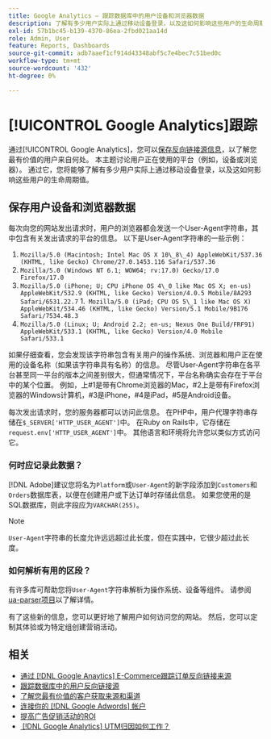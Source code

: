 ```yaml
---
title: Google Analytics — 跟踪数据库中的用户设备和浏览器数据
description: 了解有多少用户实际上通过移动设备登录，以及这如何影响这些用户的生命周期值。
exl-id: 57b1bc45-b139-4370-86ea-2fbd021aa14d
role: Admin, User
feature: Reports, Dashboards
source-git-commit: adb7aaef1cf914d43348abf5c7e4bec7c51bed0c
workflow-type: tm+mt
source-wordcount: '432'
ht-degree: 0%

---
```


# [!UICONTROL Google Analytics]跟踪

通过[!UICONTROL Google Analytics]，您可以[保存反向链接源信息](../analysis/google-track-user-acq.md)，以了解您最有价值的用户来自何处。 本主题讨论用户正在使用的平台（例如，设备或浏览器）。 通过它，您将能够了解有多少用户实际上通过移动设备登录，以及这如何影响这些用户的生命周期值。

## 保存用户设备和浏览器数据

每次向您的网站发出请求时，用户的浏览器都会发送一个User-Agent字符串，其中包含有关发出请求的平台的信息。 以下是User-Agent字符串的一些示例：

1. `Mozilla/5.0 (Macintosh; Intel Mac OS X 10\_8\_4) AppleWebKit/537.36 (KHTML, like Gecko) Chrome/27.0.1453.116 Safari/537.36`
1. `Mozilla/5.0 (Windows NT 6.1; WOW64; rv:17.0) Gecko/17.0 Firefox/17.0`
1. `Mozilla/5.0 (iPhone; U; CPU iPhone OS 4\_0 like Mac OS X; en-us) AppleWebKit/532.9 (KHTML, like Gecko) Version/4.0.5 Mobile/8A293 Safari/6531.22.7`
1.` Mozilla/5.0 (iPad; CPU OS 5\_1 like Mac OS X) AppleWebKit/534.46 (KHTML, like Gecko) Version/5.1 Mobile/9B176 Safari/7534.48.3`
1. `Mozilla/5.0 (Linux; U; Android 2.2; en-us; Nexus One Build/FRF91) AppleWebKit/533.1 (KHTML, like Gecko) Version/4.0 Mobile Safari/533.1`

如果仔细查看，您会发现该字符串包含有关用户的操作系统、浏览器和用户正在使用的设备名称（如果该字符串具有名称）的信息。 尽管User-Agent字符串在各平台甚至同一平台的版本之间差别很大，但通常情况下，平台名称确实会存在于平台中的某个位置。 例如，上#1是带有Chrome浏览器的Mac，#2上是带有Firefox浏览器的Windows计算机，#3是iPhone，#4是iPad，#5是Android设备。

每次发出请求时，您的服务器都可以访问此信息。 在PHP中，用户代理字符串存储在`$_SERVER['HTTP_USER_AGENT']`中。 在Ruby on Rails中，它存储在`request.env['HTTP_USER_AGENT']`中。 其他语言和环境将允许您以类似方式访问它。

### 何时应记录此数据？

[!DNL Adobe]建议您将名为`Platform`或`User-Agent`的新字段添加到`Customers`和`Orders`数据库表，以便在创建用户或下达订单时存储此信息。 如果您使用的是SQL数据库，则此字段应为`VARCHAR(255)`。 

>[!NOTE]
>
>`User-Agent`字符串的长度允许远远超过此长度，但在实践中，它很少超过此长度。

### 如何解析有用的区段？

有许多库可帮助您将`User-Agent`字符串解析为操作系统、设备等组件。 请参阅[ua-parser项目](https://github.com/tobie/ua-parser)以了解详情。

有了这些新的信息，您可以更好地了解用户如何访问您的网站。 然后，您可以定制其体验或为特定组创建营销活动。

## 相关

* [通过 [!DNL Google Anaytics] E-Commerce跟踪订单反向链接来源](../importing-data/integrations/google-ecommerce.md)
* [跟踪数据库中的用户反向链接源](../analysis/google-track-user-acq.md)
* [了解您最有价值的客户获取来源和渠道](../analysis/most-value-source-channel.md)
* [连接你的 [!DNL Google Adwords] 帐户](../importing-data/integrations/google-adwords.md)
* [提高广告促销活动的ROI](../analysis/roi-ad-camp.md)
* [&#x200B; [!DNL Google Analytics] UTM归因如何工作？](../analysis/utm-attributes.md)
